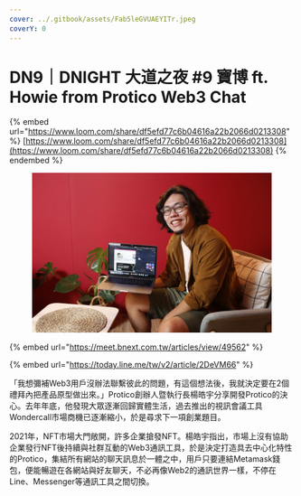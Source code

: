 ```yaml
---
cover: ../.gitbook/assets/Fab5leGVUAEYITr.jpeg
coverY: 0
---
```


# DN9｜DNIGHT 大道之夜 #9 寶博 ft. Howie from Protico Web3 Chat

{% embed url="https://www.loom.com/share/df5efd77c6b04616a22b2066d0213308" %}
[https://www.loom.com/share/df5efd77c6b04616a22b2066d0213308](https://www.loom.com/share/df5efd77c6b04616a22b2066d0213308)
{% endembed %}

<figure><img src="../.gitbook/assets/image (15).png" alt=""><figcaption></figcaption></figure>

{% embed url="https://meet.bnext.com.tw/articles/view/49562" %}

{% embed url="https://today.line.me/tw/v2/article/2DeVM66" %}

「我想彌補Web3用戶沒辦法聯繫彼此的問題，有這個想法後，我就決定要在2個禮拜內把產品原型做出來。」Protico創辦人暨執行長楊皓宇分享開發Protico的決心。去年年底，他發現大眾逐漸回歸實體生活，過去推出的視訊會議工具Wondercall市場商機已逐漸縮小，於是尋求下一項創業題目。

2021年，NFT市場大門敞開，許多企業搶發NFT。楊皓宇指出，市場上沒有協助企業發行NFT後持續與社群互動的Web3通訊工具，於是決定打造具去中心化特性的Protico，集結所有網站的聊天訊息於一體之中，用戶只要連結Metamask錢包，便能暢遊在各網站與好友聊天，不必再像Web2的通訊世界一樣，不停在Line、Messenger等通訊工具之間切換。
